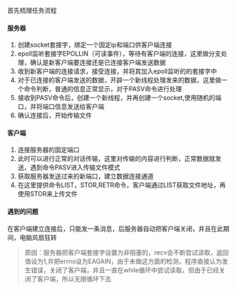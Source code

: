 首先梳理任务流程

#### 服务器
1. 创建socket套接字，绑定一个固定ip和端口供客户端连接
2. epoll监听套接字EPOLLIN（可读事件），等待有客户端的连接，这里做分支处理，确认是新客户端要连接还是已连接客户端发送数据
3. 收到新客户端的连接请求，接受连接，并将其加入epoll监听的的套接字中
4. 对于已连接的客户端发送的数据，开辟一个新线程处理发来的数据，这里做一个命令判断，普通的信息正常显示，对于PASV命令进行处理
5. 接收到PASV命令后，创建一个新线程，并再创建一个socket,使用随机的端口，并将端口信息发送给客户端
6. 确认连接后，开始传输文件

#### 客户端
1. 连接服务器的固定端口
2. 此时可以进行正常的对话传输，这里对传输的内容进行判断，正常数据就发送，遇到命令PASV进入传输文件模式
3. 获取服务器发送过来的新端口，建立数据连接通道
4. 在这里提供命令LIST，STOR,RETR命令，客户端通过LIST获取文件地址，再使用STOR来上传文件

#### 遇到的问题
在客户端建立连接后，只能发一条消息，后服务器自动把客户端关闭，并且在此期间，电脑风扇狂转
>原因：服务器把客户端套接字设置为非阻塞的，recv会不断尝试读取，返回值设为1,并把errno设为EAGAIN，由于未做这方面的检测，程序直接认为发生错误，关闭了客户端，并且一直在while循环中尝试读取，但由于已经关闭了客户端，所以无限循环下去